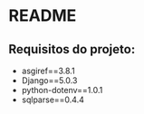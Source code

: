 # README

## Requisitos do projeto:

 - asgiref==3.8.1
 - Django==5.0.3
 - python-dotenv==1.0.1
 - sqlparse==0.4.4

## 